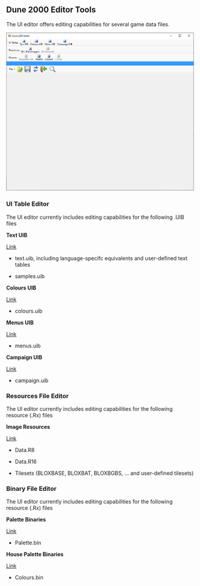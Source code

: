 
## Dune 2000 Editor Tools

The UI editor offers editing capabilities for several game data files.

![Image](editor/img/overview.png)

### UI Table Editor

The UI editor currently includes editing capabilities for the following .UIB files

**Text UIB** 

[Link](editor/uibText.md)

 - text.uib, including language-specifc equivalents and user-defined text tables

 - samples.uib

**Colours UIB** 

[Link](editor/uibColours.md)

 - colours.uib

**Menus UIB** 

[Link](editor/uibMenus.md)

 - menus.uib

**Campaign UIB** 

[Link](editor/uibCampaign.md)

 - campaign.uib


### Resources File Editor

The UI editor currently includes editing capabilities for the following resource (.Rx) files

**Image Resources** 

[Link](editor/r8r16.md)

 - Data.R8

 - Data.R16

 - Tilesets (BLOXBASE, BLOXBAT, BLOXBGBS, ... and user-defined tilesets)


### Binary File Editor

The UI editor currently includes editing capabilities for the following resource (.Rx) files

**Palette Binaries** 

[Link](editor/binPalette.md)

 - Palette.bin

**House Palette Binaries** 

[Link](editor/binColours.md)

 - Colours.bin



